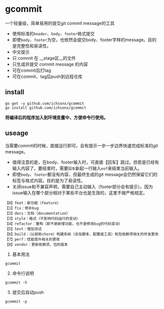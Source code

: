 # gcommit
一个轻量级，简单易用的提交git commit message的工具
- 使用标准的`header`、`body`、`footer`格式提交
- 即使`body`、`footer`为空，也依然会提交body、footer字样的message。目的是完整性和易读性。
- 中文提示
- 只 commit 在 __stage区__的文件
- 只生成并提交 commit message 的内容
- 可在commit后打tag
- 可在commit、tag后push到远程仓库



## install

```shell
go get -u github.com/ichsonx/gcommit
go install github.com/ichsonx/gcommit
```

**将编译后的程序加入到环境变量中，方便命令行使用。**



## useage

当需要commit的时候，直接运行即可。会有提示一步一步边界快速完成标准的git message。

- 值得注意的是，在body、footer输入时，可直接【回车】跳过。但若是已经有输入内容了，要结束时，需要`回车`新起一行输入`eof`来结束当前输入。
- 即使`body`、`footer`都没有内容，但最终生成的git message会仍然保留它们的标签与格式内容。目的是为了易读性。
- 关闭issue和不兼容声明，需要自己主动输入（footer部分会有提示）。因为issue输入在哪个部分相对于某些平台也是生效的，这里不做严格规定。

```
【0】feat：新功能（feature）
【1】fix：修补bug
【2】docs：文档（documentation）
【3】style：格式（不影响代码运行的变动）
【4】refactor：重构（即不是新增功能，也不是修改bug的代码变动）
【5】test：增加测试
【6】build：（以前称chore）构建系统（涉及脚本、配置或工具）和包依赖项相关的开发更改
【7】perf：性能提升相关的更改
【8】vendor：更新依赖项、包的版本
```

1. 基本用法

```shell
gcommit
```

2. 命令行说明

```shell
gcommit -h
```

3. 提交后自动push

```shell
gcommit -p
```



